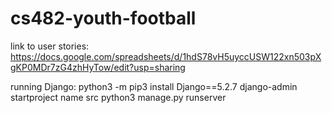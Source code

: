 # cs482-youth-football

link to user stories: https://docs.google.com/spreadsheets/d/1hdS78vH5uyccUSW122xn503pXgKP0MDr7zG4zhHyTow/edit?usp=sharing

running Django:
python3 -m pip3 install Django==5.2.7
django-admin startproject name src 
python3 manage.py runserver